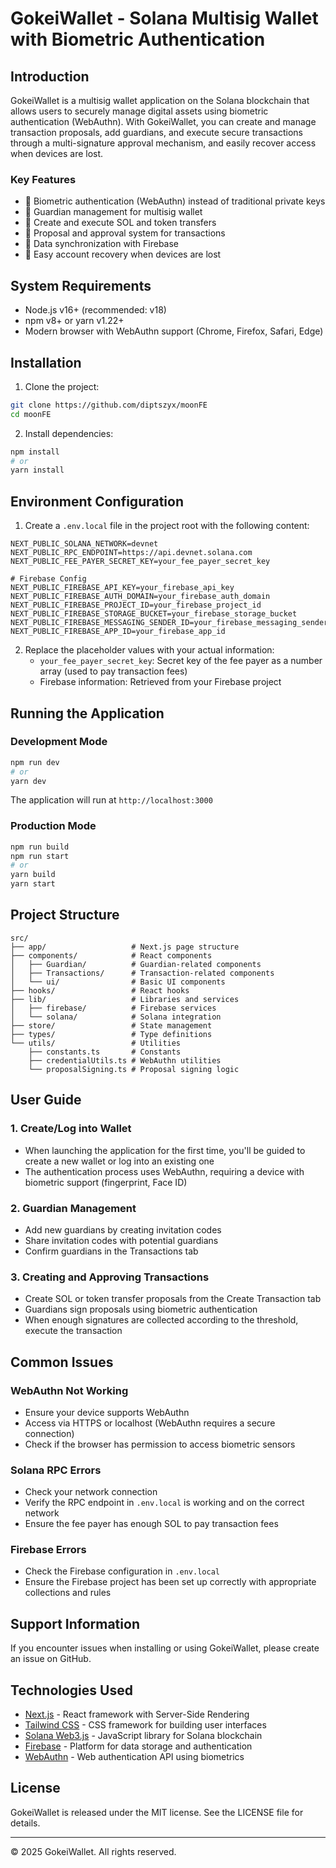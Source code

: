 # GokeiWallet - Solana Multisig Wallet with Biometric Authentication

## Introduction

GokeiWallet is a multisig wallet application on the Solana blockchain that allows users to securely manage digital assets using biometric authentication (WebAuthn). With GokeiWallet, you can create and manage transaction proposals, add guardians, and execute secure transactions through a multi-signature approval mechanism, and easily recover access when devices are lost.

### Key Features

- 🔐 Biometric authentication (WebAuthn) instead of traditional private keys
- 👥 Guardian management for multisig wallet
- 💸 Create and execute SOL and token transfers
- 📝 Proposal and approval system for transactions
- 🔄 Data synchronization with Firebase
- 🔑 Easy account recovery when devices are lost

## System Requirements

- Node.js v16+ (recommended: v18)
- npm v8+ or yarn v1.22+
- Modern browser with WebAuthn support (Chrome, Firefox, Safari, Edge)

## Installation

1. Clone the project:

```bash
git clone https://github.com/diptszyx/moonFE
cd moonFE
```

2. Install dependencies:

```bash
npm install
# or
yarn install
```

## Environment Configuration

1. Create a `.env.local` file in the project root with the following content:

```
NEXT_PUBLIC_SOLANA_NETWORK=devnet
NEXT_PUBLIC_RPC_ENDPOINT=https://api.devnet.solana.com
NEXT_PUBLIC_FEE_PAYER_SECRET_KEY=your_fee_payer_secret_key

# Firebase Config
NEXT_PUBLIC_FIREBASE_API_KEY=your_firebase_api_key
NEXT_PUBLIC_FIREBASE_AUTH_DOMAIN=your_firebase_auth_domain
NEXT_PUBLIC_FIREBASE_PROJECT_ID=your_firebase_project_id
NEXT_PUBLIC_FIREBASE_STORAGE_BUCKET=your_firebase_storage_bucket
NEXT_PUBLIC_FIREBASE_MESSAGING_SENDER_ID=your_firebase_messaging_sender_id
NEXT_PUBLIC_FIREBASE_APP_ID=your_firebase_app_id
```

2. Replace the placeholder values with your actual information:
   - `your_fee_payer_secret_key`: Secret key of the fee payer as a number array (used to pay transaction fees)
   - Firebase information: Retrieved from your Firebase project

## Running the Application

### Development Mode

```bash
npm run dev
# or
yarn dev
```

The application will run at `http://localhost:3000`

### Production Mode

```bash
npm run build
npm run start
# or
yarn build
yarn start
```

## Project Structure

```
src/
├── app/                   # Next.js page structure
├── components/            # React components
│   ├── Guardian/          # Guardian-related components
│   ├── Transactions/      # Transaction-related components
│   └── ui/                # Basic UI components
├── hooks/                 # React hooks
├── lib/                   # Libraries and services
│   ├── firebase/          # Firebase services
│   └── solana/            # Solana integration
├── store/                 # State management
├── types/                 # Type definitions
└── utils/                 # Utilities
    ├── constants.ts       # Constants
    ├── credentialUtils.ts # WebAuthn utilities
    └── proposalSigning.ts # Proposal signing logic
```

## User Guide

### 1. Create/Log into Wallet

- When launching the application for the first time, you'll be guided to create a new wallet or log into an existing one
- The authentication process uses WebAuthn, requiring a device with biometric support (fingerprint, Face ID)

### 2. Guardian Management

- Add new guardians by creating invitation codes
- Share invitation codes with potential guardians
- Confirm guardians in the Transactions tab

### 3. Creating and Approving Transactions

- Create SOL or token transfer proposals from the Create Transaction tab
- Guardians sign proposals using biometric authentication
- When enough signatures are collected according to the threshold, execute the transaction

## Common Issues

### WebAuthn Not Working

- Ensure your device supports WebAuthn
- Access via HTTPS or localhost (WebAuthn requires a secure connection)
- Check if the browser has permission to access biometric sensors

### Solana RPC Errors

- Check your network connection
- Verify the RPC endpoint in `.env.local` is working and on the correct network
- Ensure the fee payer has enough SOL to pay transaction fees

### Firebase Errors

- Check the Firebase configuration in `.env.local`
- Ensure the Firebase project has been set up correctly with appropriate collections and rules

## Support Information

If you encounter issues when installing or using GokeiWallet, please create an issue on GitHub.

## Technologies Used

- [Next.js](https://nextjs.org) - React framework with Server-Side Rendering
- [Tailwind CSS](https://tailwindcss.com) - CSS framework for building user interfaces
- [Solana Web3.js](https://solana-labs.github.io/solana-web3.js/) - JavaScript library for Solana blockchain
- [Firebase](https://firebase.google.com) - Platform for data storage and authentication
- [WebAuthn](https://webauthn.guide) - Web authentication API using biometrics

## License

GokeiWallet is released under the MIT license. See the LICENSE file for details.

---

© 2025 GokeiWallet. All rights reserved.
